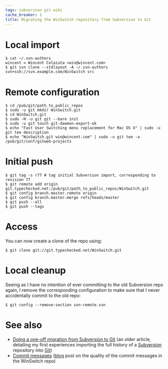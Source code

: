 ```yaml
---
tags: subversion git wiki
cache_breaker: 1
title: Migrating the WinSwitch repository from Subversion to Git
---
```


# Local import

    $ cat ~/.svn-authors
    wincent = Wincent Colaiuta <win@wincent.com>
    $ git svn clone --stdlayout -A ~/.svn-authors svn+ssh://svn.example.com/WinSwitch src

# Remote configuration

    $ cd /pub/git/path_to_public_repos
    $ sudo -u git mkdir WinSwitch.git
    $ cd WinSwitch.git
    $ sudo -H -u git git --bare init
    $ sudo -u git touch git-daemon-export-ok
    $ echo "Fast User Switching menu replacement for Mac OS X" | sudo -u git tee description
    $ echo "WinSwitch.git win@wincent.com" | sudo -u git tee -a /pub/git/conf/gitweb-projects

# Initial push

    $ git tag -s r77 # tag initial Subversion import, corresponding to revision 77
    $ git remote add origin git.typechecked.net:/pub/git/path_to_public_repos/WinSwitch.git
    $ git config branch.master.remote origin
    $ git config branch.master.merge refs/heads/master
    $ git push --all
    $ git push --tags

# Access

You can now create a clone of the repo using:

    $ git clone git://git.typechecked.net/WinSwitch.git

# Local cleanup

Seeing as I have no intention of ever committing to the old Subversion repo again, I remove the corresponding configuration to make sure that I never accidentally commit to the old repo:

    $ git config --remove-section svn-remote.svn

# See also

-   [Doing a one-off migration from Subversion to Git](/wiki/Doing_a_one-off_migration_from_Subversion_to_Git) (an older article, detailing my first experiences importing the full history of a [Subversion](/wiki/Subversion) repository into [Git](/wiki/Git))
-   [Commit messages](/blog/commit-messages) ([blog](/wiki/blog) post on the quality of the commit messages in the WinSwitch repo)
